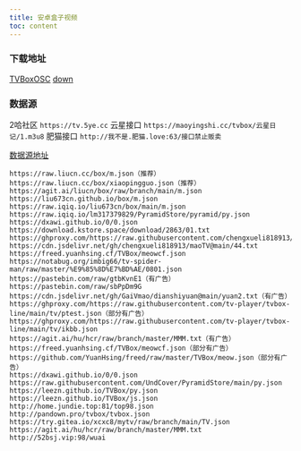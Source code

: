 ```yaml
---
title: 安卓盒子视频
toc: content
---
```


### 下载地址

[TVBoxOSC](https://github.com/pvqogw/TVBoxOSC/releases)
[down](https://djgo.cc/static/TVBox_takagen99_20230319-0039.apk)

### 数据源

2哈社区 `https://tv.5ye.cc`
云星接口 `https://maoyingshi.cc/tvbox/云星日记/1.m3u8`
肥猫接口 `http://我不是.肥猫.love:63/接口禁止贩卖`

[数据源地址](https://uzbox.com/tech/tvbox-jiekou.html)


```
https://raw.liucn.cc/box/m.json（推荐）
https://raw.liucn.cc/box/xiaopingguo.json（推荐）
https://agit.ai/liucn/box/raw/branch/main/m.json
https://liu673cn.github.io/box/m.json
https://raw.iqiq.io/liu673cn/box/main/m.json
https://raw.iqiq.io/lm317379829/PyramidStore/pyramid/py.json
https://dxawi.github.io/0/0.json
https://download.kstore.space/download/2863/01.txt
https://ghproxy.com/https://raw.githubusercontent.com/chengxueli818913/maoTV/main/44.txt
https://cdn.jsdelivr.net/gh/chengxueli818913/maoTV@main/44.txt
https://freed.yuanhsing.cf/TVBox/meowcf.json
https://notabug.org/imbig66/tv-spider-man/raw/master/%E9%85%8D%E7%BD%AE/0801.json
https://pastebin.com/raw/gtbKvnE1（有广告）
https://pastebin.com/raw/sbPpDm9G
https://cdn.jsdelivr.net/gh/GaiVmao/dianshiyuan@main/yuan2.txt（有广告）
https://ghproxy.com/https://raw.githubusercontent.com/tv-player/tvbox-line/main/tv/ptest.json（部分有广告）
https://ghproxy.com/https://raw.githubusercontent.com/tv-player/tvbox-line/main/tv/ikbb.json
https://agit.ai/hu/hcr/raw/branch/master/MMM.txt（有广告）
https://freed.yuanhsing.cf/TVBox/meowcf.json（部分有广告）
https://github.com/YuanHsing/freed/raw/master/TVBox/meow.json（部分有广告）
https://dxawi.github.io/0/0.json
https://raw.githubusercontent.com/UndCover/PyramidStore/main/py.json
https://leezn.github.io/TVBox/py.json
https://leezn.github.io/TVBox/js.json
http://home.jundie.top:81/top98.json
http://pandown.pro/tvbox/tvbox.json
https://try.gitea.io/xcxc8/mytv/raw/branch/main/TV.json
https://agit.ai/hu/hcr/raw/branch/master/MMM.txt
http://52bsj.vip:98/wuai

```
